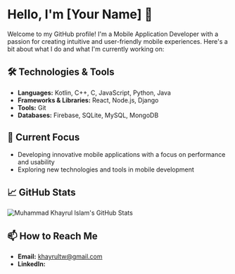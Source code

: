 # Hello, I'm [Your Name] 👋
Welcome to my GitHub profile! I'm a Mobile Application Developer with a passion for creating intuitive and user-friendly mobile experiences. Here's a bit about what I do and what I'm currently working on:

## 🛠️ Technologies & Tools

- **Languages:** Kotlin, C++, C, JavaScript, Python, Java
- **Frameworks & Libraries:** React, Node.js, Django
- **Tools:** Git
- **Databases:** Firebase, SQLite, MySQL, MongoDB

## 🔭 Current Focus

- Developing innovative mobile applications with a focus on performance and usability
- Exploring new technologies and tools in mobile development

## 📈 GitHub Stats

![Muhammad Khayrul Islam's GitHub Stats](https://github-readme-stats.vercel.app/api?username=YourUsername&show_icons=true&hide_title=true&hide=prs&count_private=true&theme=radical)

## 📫 How to Reach Me

- **Email:** khayrultw@gmail.com
- **LinkedIn:** [](https://linkedin.com/in/https://www.linkedin.com/in/khairul-islam-b13b2a159/)
